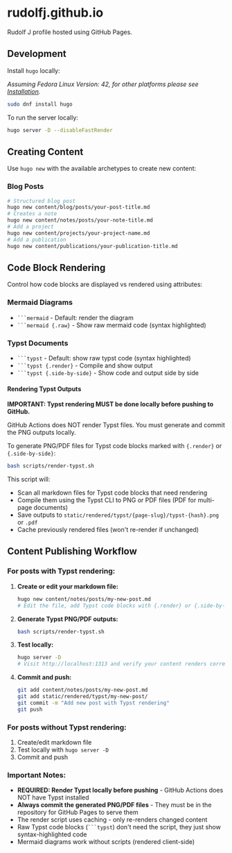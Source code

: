 # rudolfj.github.io

Rudolf J profile hosted using GitHub Pages.

## Development

Install `hugo` locally:

_Assuming Fedora Linux Version: 42, for other platforms please see [Installation](https://gohugo.io/installation/linux/)._

```bash
sudo dnf install hugo
```

To run the server locally:

```bash
hugo server -D --disableFastRender
```

## Creating Content

Use `hugo new` with the available archetypes to create new content:

### Blog Posts
```bash
# Structured blog post
hugo new content/blog/posts/your-post-title.md
# Creates a note
hugo new content/notes/posts/your-note-title.md
# Add a project
hugo new content/projects/your-project-name.md
# Add a publication
hugo new content/publications/your-publication-title.md
```

## Code Block Rendering

Control how code blocks are displayed vs rendered using attributes:

### Mermaid Diagrams
- ` ```mermaid ` - Default: render the diagram
- ` ```mermaid {.raw} ` - Show raw mermaid code (syntax highlighted)

### Typst Documents
- ` ```typst ` - Default: show raw typst code (syntax highlighted)
- ` ```typst {.render} ` - Compile and show output
- ` ```typst {.side-by-side} ` - Show code and output side by side

#### Rendering Typst Outputs

**IMPORTANT: Typst rendering MUST be done locally before pushing to GitHub.**

GitHub Actions does NOT render Typst files. You must generate and commit the PNG outputs locally.

To generate PNG/PDF files for Typst code blocks marked with `{.render}` or `{.side-by-side}`:

```bash
bash scripts/render-typst.sh
```

This script will:
- Scan all markdown files for Typst code blocks that need rendering
- Compile them using the Typst CLI to PNG or PDF files (PDF for multi-page documents)
- Save outputs to `static/rendered/typst/{page-slug}/typst-{hash}.png` or `.pdf`
- Cache previously rendered files (won't re-render if unchanged)

## Content Publishing Workflow

### For posts with Typst rendering:

1. **Create or edit your markdown file:**
   ```bash
   hugo new content/notes/posts/my-new-post.md
   # Edit the file, add Typst code blocks with {.render} or {.side-by-side}
   ```

2. **Generate Typst PNG/PDF outputs:**
   ```bash
   bash scripts/render-typst.sh
   ```

3. **Test locally:**
   ```bash
   hugo server -D
   # Visit http://localhost:1313 and verify your content renders correctly
   ```

4. **Commit and push:**
   ```bash
   git add content/notes/posts/my-new-post.md
   git add static/rendered/typst/my-new-post/
   git commit -m "Add new post with Typst rendering"
   git push
   ```

### For posts without Typst rendering:

1. Create/edit markdown file
2. Test locally with `hugo server -D`
3. Commit and push

### Important Notes:
- **REQUIRED: Render Typst locally before pushing** - GitHub Actions does NOT have Typst installed
- **Always commit the generated PNG/PDF files** - They must be in the repository for GitHub Pages to serve them
- The render script uses caching - only re-renders changed content
- Raw Typst code blocks (` ```typst `) don't need the script, they just show syntax-highlighted code
- Mermaid diagrams work without scripts (rendered client-side)
